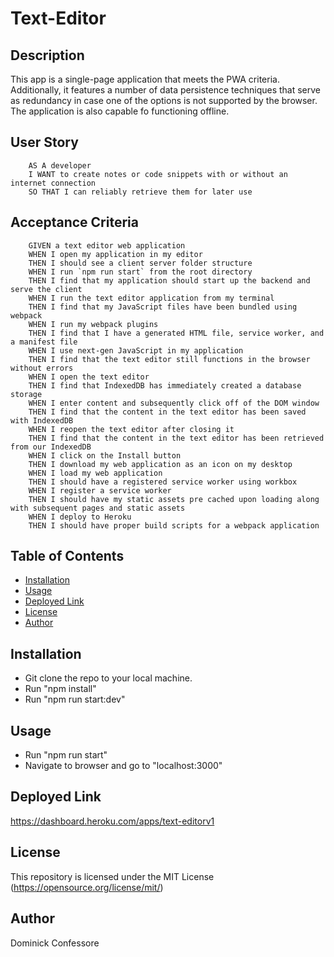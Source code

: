 # Text-Editor

## Description
This app is a single-page application that meets the PWA criteria. Additionally, it features a number of data persistence techniques that serve as redundancy in case one of the options is not supported by the browser. The application is also capable fo functioning offline.

## User Story
```
    AS A developer
    I WANT to create notes or code snippets with or without an internet connection
    SO THAT I can reliably retrieve them for later use
  ```

## Acceptance Criteria
```
    GIVEN a text editor web application
    WHEN I open my application in my editor
    THEN I should see a client server folder structure
    WHEN I run `npm run start` from the root directory
    THEN I find that my application should start up the backend and serve the client
    WHEN I run the text editor application from my terminal
    THEN I find that my JavaScript files have been bundled using webpack
    WHEN I run my webpack plugins
    THEN I find that I have a generated HTML file, service worker, and a manifest file
    WHEN I use next-gen JavaScript in my application
    THEN I find that the text editor still functions in the browser without errors
    WHEN I open the text editor
    THEN I find that IndexedDB has immediately created a database storage
    WHEN I enter content and subsequently click off of the DOM window
    THEN I find that the content in the text editor has been saved with IndexedDB
    WHEN I reopen the text editor after closing it
    THEN I find that the content in the text editor has been retrieved from our IndexedDB
    WHEN I click on the Install button
    THEN I download my web application as an icon on my desktop
    WHEN I load my web application
    THEN I should have a registered service worker using workbox
    WHEN I register a service worker
    THEN I should have my static assets pre cached upon loading along with subsequent pages and static assets
    WHEN I deploy to Heroku
    THEN I should have proper build scripts for a webpack application
  ```

## Table of Contents
* [Installation](#installation)
* [Usage](#usage)
* [Deployed Link](#deployed-link)
* [License](#license)
* [Author](#author)

## Installation
* Git clone the repo to your local machine.
* Run "npm install"
* Run "npm run start:dev"

## Usage
* Run "npm run start"
* Navigate to browser and go to "localhost:3000"

## Deployed Link
https://dashboard.heroku.com/apps/text-editorv1

## License
This repository is licensed under the MIT License (https://opensource.org/license/mit/)

## Author
Dominick Confessore